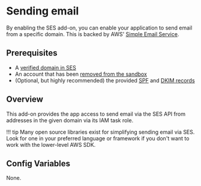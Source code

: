 # Sending email

By enabling the SES add-on, you can enable your application to send email from a specific domain. This is backed by AWS' [Simple Email Service](https://aws.amazon.com/ses/).

## Prerequisites

* A [verified domain in SES](https://docs.aws.amazon.com/ses/latest/DeveloperGuide/verify-domains.html)
* An account that has been [removed from the sandbox](https://docs.aws.amazon.com/ses/latest/DeveloperGuide/request-production-access.html)
* (Optional, but highly recommended) the provided [SPF](https://docs.aws.amazon.com/ses/latest/DeveloperGuide/authenticate-domain.html) and [DKIM records](https://docs.aws.amazon.com/ses/latest/DeveloperGuide/send-email-authentication-dkim-easy-setup-domain.html)

## Overview

This add-on provides the app access to send email via the SES API from addresses in the given domain via its IAM task role. 

!!! tip
    Many open source libraries exist for simplifying sending email via SES. Look for one in your preferred language or framework if you don't want to work with the lower-level AWS SDK. 

## Config Variables

None.
